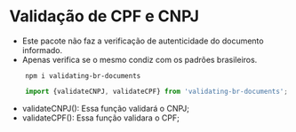 # Validação de CPF e CNPJ

- Este pacote não faz a verificação de autenticidade do documento informado.
- Apenas verifica se o mesmo condiz com os padrões brasileiros.

```shell
    npm i validating-br-documents
```

```js
    import {validateCNPJ, validateCPF} from 'validating-br-documents';
```

- validateCNPJ(): Essa função validará o CNPJ;
- validateCPF(): Essa função validara o CPF;